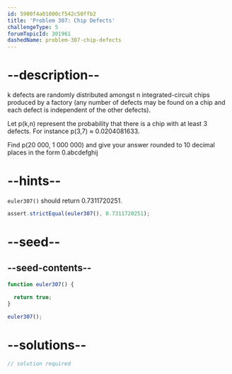```yaml
---
id: 5900f4a01000cf542c50ffb2
title: 'Problem 307: Chip Defects'
challengeType: 5
forumTopicId: 301961
dashedName: problem-307-chip-defects
---
```


# --description--

k defects are randomly distributed amongst n integrated-circuit chips produced by a factory (any number of defects may be found on a chip and each defect is independent of the other defects).

Let p(k,n) represent the probability that there is a chip with at least 3 defects. For instance p(3,7) ≈ 0.0204081633.

Find p(20 000, 1 000 000) and give your answer rounded to 10 decimal places in the form 0.abcdefghij

# --hints--

`euler307()` should return 0.7311720251.

```js
assert.strictEqual(euler307(), 0.7311720251);
```

# --seed--

## --seed-contents--

```js
function euler307() {

  return true;
}

euler307();
```

# --solutions--

```js
// solution required
```
